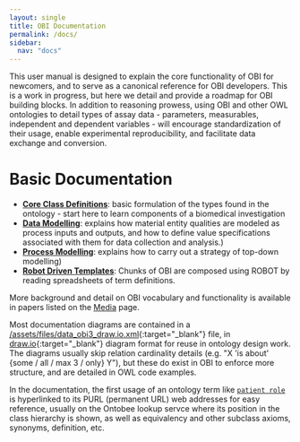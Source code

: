 ```yaml
---
layout: single
title: OBI Documentation
permalink: /docs/
sidebar:
  nav: "docs"
---
```


[//]: # (Please put comments like this one into the text to communicate with other OBI-ers)

This user manual is designed to explain the core functionality of OBI for newcomers, and to serve as a canonical reference for OBI developers. This is a work in progress, but here we detail and provide a roadmap for OBI building blocks.  In addition to reasoning prowess, using OBI and other OWL ontologies to detail types of assay data - parameters, measurables, independent and dependent variables - will encourage standardization of their usage, enable experimental reproducibility, and facilitate data exchange and conversion.

# Basic Documentation

* **[Core Class Definitions](/docs/core-classes/)**: basic formulation of the types found in the ontology - start here to learn components of a biomedical investigation
* **[Data Modelling](/docs/data-intro/)**: explains how material entity qualities are modeled as process inputs and outputs, and how to define value specifications associated with them for data collection and analysis.)
* **[Process Modelling](/docs/process-intro/)**: explains how to carry out a strategy of top-down modelling)
* **[Robot Driven Templates](/docs/robot-intro)**: Chunks of OBI are composed using ROBOT by reading spreadsheets of term definitions.

<!-- 
* **Extended Class Definitions** (working models for specific subdomains and specializations of OBI beyond the core classes) 
* **Example Use Cases** (how we describe specific use cases with OBI) 
* **Implementation and Development Notes** (how we develop, extend and implement the ontology)
* **Community** (Description of the OBI development community. Who were are and what our goals are for this work)
-->

More background and detail on OBI vocabulary and functionality is available in papers listed on the [Media](/media/) page.

Most documentation diagrams are contained in a [/assets/files/data_obi3_draw.io.xml](/assets/files/data_obi3_draw.io.xml){:target="_blank"} file, in [draw.io](http://draw.io){:target="_blank"} diagram format for reuse in ontology design work.  The diagrams usually skip relation cardinality details (e.g. "X 'is about' {some / all / max 3 / only} Y"), but these do exist in OBI to enforce more structure, and are detailed in OWL code examples.

In the documentation, the first usage of an ontology term like [`patient role`](http://purl.obolibrary.org/obo/OBI_0000093) is hyperlinked to its PURL (permanent URL) web addresses for easy reference, usually on the Ontobee lookup servce where its position in the class hierarchy is shown, as well as equivalency and other subclass axioms, synonyms, definition, etc.


